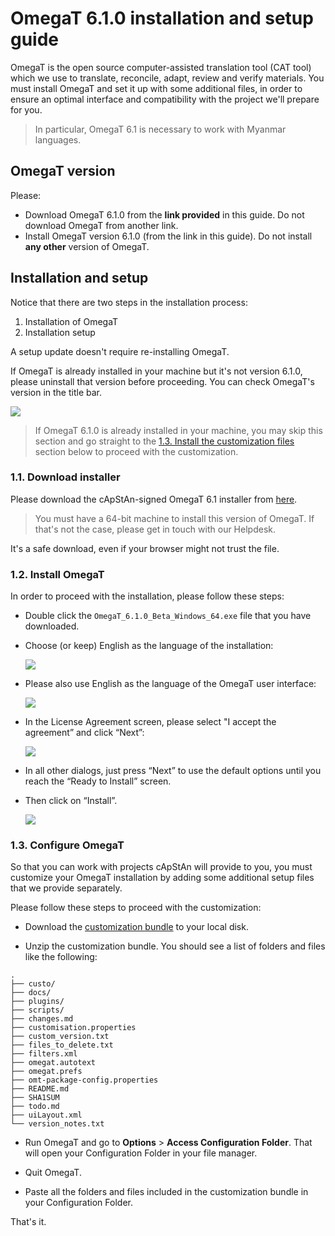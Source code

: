 <!-- #  OmegaT 6.1.0 installation and setup guide -->
#  OmegaT 6.1.0 installation and setup guide

OmegaT is the open source computer-assisted translation tool (CAT tool) which we use to translate, reconcile, adapt, review and verify materials. You must install OmegaT and set it up with some additional files, in order to ensure an optimal interface and compatibility with the project we'll prepare for you.

> In particular, OmegaT 6.1 is necessary to work with Myanmar languages.

## OmegaT version

Please: 

+ Download OmegaT 6.1.0 from the **link provided** in this guide. Do not download OmegaT from another link.
+ Install OmegaT version 6.1.0 (from the link in this guide). Do not install **any other** version of OmegaT.

## Installation and setup

Notice that there are two steps in the installation process:

1. Installation of OmegaT
2. Installation setup

A setup update doesn't require re-installing OmegaT.

If OmegaT is already installed in your machine but it's not version 6.1.0, please uninstall that version before proceeding. You can check OmegaT's version in the title bar.

![](https://s3.amazonaws.com/media-p.slid.es/uploads/1129410/images/9336800/pasted-from-clipboard.png)

<!-- Check the [¶ How to uninstall apps on Windows 10](#how-to-uninstall-apps-on-windows-10) section below if you're not sure how to proceed. -->

> If OmegaT 6.1.0 is already installed in your machine, you may skip this section and go straight to the [1.3. Install the customization files](#13-install-the-customization-files) section below to proceed with the customization.

### 1.1. Download installer

<!-- Please download the OmegaT 6.1 installer from [here](https://nextcloud.capstan.be/index.php/s/8o4njsQszczNG7F). -->

<!-- Please download the cApStAn-signed OmegaT 6.1 installer from [here](https://nextcloud.capstan.be/index.php/s/PM9iQGRJFZbAfYP). -->

Please download the cApStAn-signed OmegaT 6.1 installer from [here](https://github.com/capstanlqc/omegat-guides/raw/master/lfs/OmegaT_6.1.0_Beta_Windows_64_Signed.exe).



> You must have a 64-bit machine to install this version of OmegaT. If that's not the case, please get in touch with our Helpdesk. <!-- Check the [¶ 64bit or 32bit machine?](#64bit-or-32bit-machine) section below if you're not sure how to check whether you have a 64-bit or 32-bit machine. -->

It's a safe download, even if your browser might not trust the file.

### 1.2. Install OmegaT

In order to proceed with the installation, please follow these steps: 

+ Double click the `OmegaT_6.1.0_Beta_Windows_64.exe` file that you have downloaded.

+ Choose (or keep) English as the language of the installation:

    ![](https://s3.amazonaws.com/media-p.slid.es/uploads/1359547/images/8658891/pasted-from-clipboard.png)
    <!-- {: style="height:50%;width:50%"} -->

+ Please also use English as the language of the OmegaT user interface:

    ![](https://s3.amazonaws.com/media-p.slid.es/uploads/1359547/images/8658900/pasted-from-clipboard.png)<!-- {: style="height:70%;width:70%"} -->

+ In the License Agreement screen, please select "I accept the agreement” and click “Next”:

    ![](https://s3.amazonaws.com/media-p.slid.es/uploads/1359547/images/8658905/pasted-from-clipboard.png)<!-- {: style="height:70%;width:70%"} -->

+ In all other dialogs, just press “Next” to use the default options until you reach the “Ready to Install” screen.

+ Then click on “Install”.

    ![](https://s3.amazonaws.com/media-p.slid.es/uploads/1359547/images/8658919/pasted-from-clipboard.png)<!-- {: style="height:70%;width:70%"} -->

### 1.3. Configure OmegaT

So that you can work with projects cApStAn will provide to you, you must customize your OmegaT installation by adding some additional setup files that we provide separately.

Please follow these steps to proceed with the customization: 

+ Download the [customization bundle](https://github.com/capstanlqc/omegat-customization/archive/refs/heads/master.zip) to your local disk.

+ Unzip the customization bundle. You should see a list of folders and files like the following: 


```
.
├── custo/
├── docs/
├── plugins/
├── scripts/
├── changes.md
├── customisation.properties
├── custom_version.txt
├── files_to_delete.txt
├── filters.xml
├── omegat.autotext
├── omegat.prefs
├── omt-package-config.properties
├── README.md
├── SHA1SUM
├── todo.md
├── uiLayout.xml
└── version_notes.txt
``` 

+ Run OmegaT and go to **Options** > **Access Configuration Folder**. That will open your Configuration Folder in your file manager.

+ Quit OmegaT.

+ Paste all the folders and files included in the customization bundle in your Configuration Folder. 

That's it. 

<!-- 
customization script 
![](https://s3.amazonaws.com/media-p.slid.es/uploads/1129410/images/7561590/pasted-from-clipboard.png)
-->


<!-- 
+ select destination location

![](https://s3.amazonaws.com/media-p.slid.es/uploads/1359547/images/8658907/pasted-from-clipboard.png)

+ select Start Menu folder

![](https://s3.amazonaws.com/media-p.slid.es/uploads/1359547/images/8658914/pasted-from-clipboard.png)

+ Create a desktop shortcut

![](https://s3.amazonaws.com/media-p.slid.es/uploads/1359547/images/8658947/pasted-from-clipboard.png)
-->

<!-- 
## Further info

### How to uninstall apps on Windows 10

If you're not use how to uninstall an app on Windows 10, the following animation might be helpful:

![](https://media.giphy.com/media/lXYwppV1wwIDOsfLJX/giphy.gif){: style="height:120%;width:120%"}


### 64bit or 32bit machine? 

To check whether your computer is 32-bit or 64-bit on Windows 10:

+ Press ++win+e++ to launch the **File Explorer**
+ Right-click on “This PC”
+ Select item “Properties” from the contextual menu
+ In the **System** window, look for “System type”. 

See screenshot below:

![](https://media.giphy.com/media/9TZa44h00DErhS7BCo/giphy.gif){: style="height:120%;width:120%"}

-->
